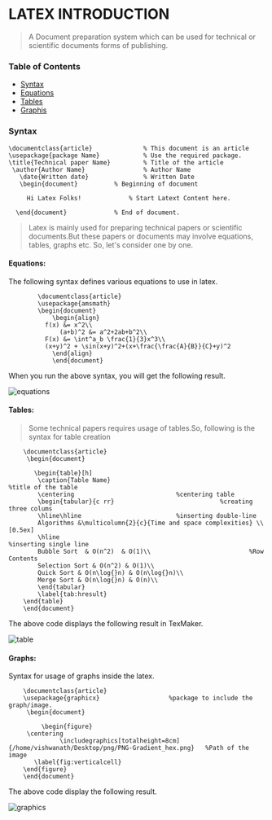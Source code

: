 # LATEX INTRODUCTION

> A Document preparation system which can be used for technical or scientific documents forms of publishing.

### Table of Contents

-  [Syntax](#Syntax)
-  [Equations](#Equations)
-  [Tables](#Tables)
-  [Graphis](#Graphics)
 
###  Syntax

  	\documentclass{article}              % This document is an article  
  	\usepackage{package Name}            % Use the required package.
   	\title{Technical paper Name}         % Title of the article
  	 \author{Author Name}                % Author Name
	   \date{Written date}               % Written Date
	   \begin{document}		     % Beginning of document

	     Hi Latex Folks!		     % Start Latext Content here.

	  \end{document}		     % End of document.

> Latex is mainly used for preparing technical papers or scientific documents.But these papers or documents may
involve equations, tables, graphs etc. So, let's consider one by one.
 	
####  Equations: 
The following syntax defines various equations to use in latex.
	
       		\documentclass{article}
	        \usepackage{amsmath}
	       	\begin{document}
	 	        \begin{align}
   			  f(x) &= x^2\\
		          (a+b)^2 &= a^2+2ab+b^2\\
			  F(x) &= \int^a_b \frac{1}{3}x^3\\
			  (x+y)^2 + \sin(x+y)^2+(x+\frac{\frac{A}{B}}{C}+y)^2
 		        \end{align}
             	\end{document}
     
When you run the above syntax, you will get the following result.

![equations](https://user-images.githubusercontent.com/18588378/29720665-455ed04a-89d8-11e7-8894-d1c5bfa3596f.png)



####  Tables:

>  Some technical papers requires usage of tables.So, following is the syntax for table creation 

		\documentclass{article}
		 \begin{document}

		   \begin{table}[h]            
			\caption{Table Name}                                      %title of the table
			\centering					          %centering table	
			\begin{tabular}{c rr}			                  %creating three colums
			\hline\hline						  %inserting double-line
			Algorithms &\multicolumn{2}{c}{Time and space complexities} \\ [0.5ex]
			\hline                                                    %inserting single line
			Bubble Sort  & O(n^2)  & O(1)\\                           %Row Contents
			Selection Sort & O(n^2) & O(1)\\      
			Quick Sort & O(n\log{}n) & O(n\log{}n)\\
			Merge Sort & O(n\log{}n) & O(n)\\
		    \end{tabular}
		    \label{tab:hresult}
		\end{table}
		\end{document}
            
The above code displays the following result in TexMaker.

![table](https://user-images.githubusercontent.com/18588378/29720732-78ac7ac4-89d8-11e7-8aa1-7a5ba32bb983.png)


####   Graphs:
Syntax for usage of graphs inside the latex.

		\documentclass{article}
		\usepackage{graphicx}                   %package to include the graph/image.
		 \begin{document}

	         \begin{figure}
		 \centering
                  \includegraphics[totalheight=8cm]{/home/vishwanath/Desktop/png/PNG-Gradient_hex.png}   %Path of the image 
		   \label{fig:verticalcell}
		\end{figure}
		\end{document}
The above code display the following result.


![graphics](https://user-images.githubusercontent.com/18588378/29720777-927d09dc-89d8-11e7-8c17-d5b55b018ea8.png)



